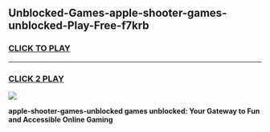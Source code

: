 
## Unblocked-Games-apple-shooter-games-unblocked-Play-Free-f7krb
<h3>
<a href="https://premium76.site?title=apple-shooter-games-unblocked&ref=20A">CLICK TO PLAY</a></h3>
<hr>

<h3>
<a href="https://premium76.site?title=apple-shooter-games-unblocked&ref=20A">CLICK 2 PLAY</a>
  
</h3>

<a href="https://premium76.site?title=apple-shooter-games-unblocked&ref=20A"><img src="https://clearcache.store/games.png"></a>


**apple-shooter-games-unblocked games unblocked: Your Gateway to Fun and Accessible Online Gaming**
